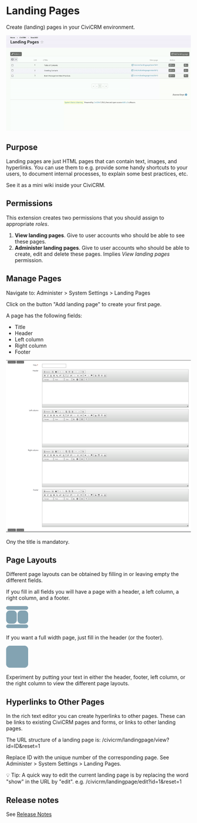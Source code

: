 # Landing Pages

Create (landing) pages in your CiviCRM environment.

![animated demo](images/landingpages-demo.gif "Demo")

## Purpose

Landing pages are just HTML pages that can contain text, images, and hyperlinks.
You can use them to e.g. provide some handy shortcuts to your users, to document internal processes, to explain some best practices, etc.

See it as a mini wiki inside your CiviCRM.

## Permissions

This extension creates two permissions that you should assign to appropriate *roles*.

1. **View landing pages**. Give to user accounts who should be able to see these
  pages.
2. **Administer landing pages**. Give to user accounts who should be able to create,
  edit and delete these pages. Implies *View landing pages* permission.


## Manage Pages

Navigate to: Administer > System Settings > Landing Pages

Click on the button "Add landing page" to create your first page.

A page has the following fields:

 - Title
 - Header
 - Left column
 - Right column
 - Footer

![screenshot edit mode](images/screenshot-edit-mode.png "Edit mode")

Ony the title is mandatory.

## Page Layouts

Different page layouts can be obtained by filling in or leaving empty the different fields.

If you fill in all fields you will have a page with a header, a left column, a right column, and a footer.

![example layout 1](images/layout-hflr.png "Example Layout 1")

If you want a full width page, just fill in the header (or the footer).

![example layout 2](images/layout-full.png "Example Layout 2")

Experiment by putting your text in either the header, footer, left column, or the right column to view the different page layouts.

## Hyperlinks to Other Pages

In the rich text editor you can create hyperlinks to other pages. These can be links to existing CiviCRM pages and forms, or links to other landing pages.

The URL structure of a landing page is: /civicrm/landingpage/view?id=ID&reset=1

Replace ID with the unique number of the corresponding page. See Administer > System Settings > Landing Pages.

💡 Tip: A quick way to edit the current landing page is by replacing the word "show" in the URL by "edit".
e.g. /civicrm/landingpage/edit?id=1&reset=1

## Release notes

See [Release Notes](RELEASE-NOTES.md)
